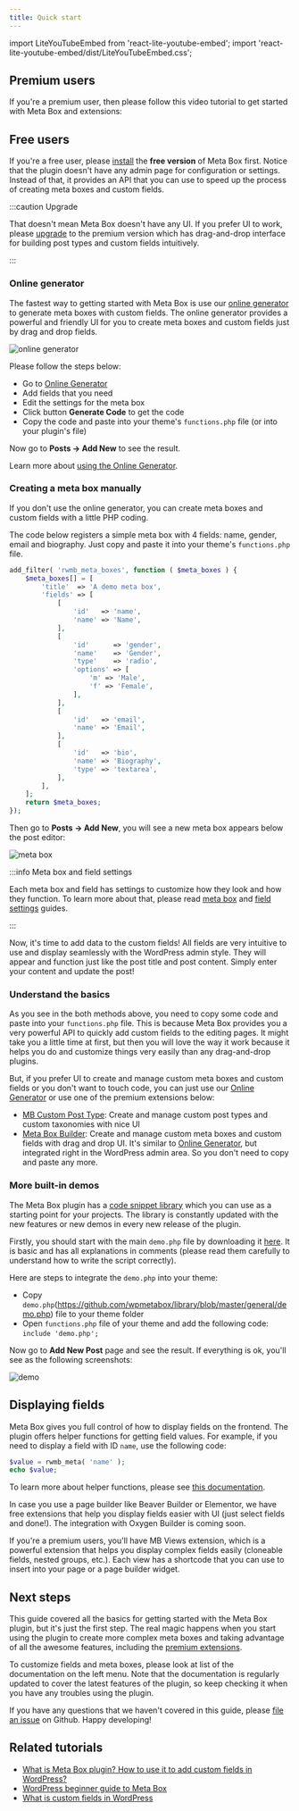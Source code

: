 ```yaml
---
title: Quick start
---
```


import LiteYouTubeEmbed from 'react-lite-youtube-embed';
import 'react-lite-youtube-embed/dist/LiteYouTubeEmbed.css';

## Premium users

If you're a premium user, then please follow this video tutorial to get started with Meta Box and extensions:

<LiteYouTubeEmbed id='M0nEF7b0woU' />

## Free users

If you're a free user, please [install](/basics/installation/) the **free version** of Meta Box first. Notice that the plugin doesn't have any admin page for configuration or settings. Instead of that, it provides an API that you can use to speed up the process of creating meta boxes and custom fields.

:::caution Upgrade

That doesn't mean Meta Box doesn't have any UI. If you prefer UI to work, please [upgrade](https://metabox.io/pricing/) to the premium version which has drag-and-drop interface for building post types and custom fields intuitively.

:::

### Online generator

The fastest way to getting started with Meta Box is use our [online generator](https://metabox.io/online-generator/) to generate meta boxes with custom fields. The online generator provides a powerful and friendly UI for you to create meta boxes and custom fields just by drag and drop fields.

![online generator](https://i.imgur.com/McGrRT5.png)

Please follow the steps below:

- Go to [Online Generator](https://metabox.io/online-generator/)
- Add fields that you need
- Edit the settings for the meta box
- Click button **Generate Code** to get the code
- Copy the code and paste into your theme's `functions.php` file (or into your plugin's file)

Now go to **Posts &rarr; Add New** to see the result.

Learn more about [using the Online Generator](/online-generator/).

### Creating a meta box manually

If you don't use the online generator, you can create meta boxes and custom fields with a little PHP coding.

The code below registers a simple meta box with 4 fields: name, gender, email and biography. Just copy and paste it into your theme's `functions.php` file.

```php
add_filter( 'rwmb_meta_boxes', function ( $meta_boxes ) {
    $meta_boxes[] = [
        'title'  => 'A demo meta box',
        'fields' => [
            [
                'id'   => 'name',
                'name' => 'Name',
            ],
            [
                'id'      => 'gender',
                'name'    => 'Gender',
                'type'    => 'radio',
                'options' => [
                    'm' => 'Male',
                    'f' => 'Female',
                ],
            ],
            [
                'id'   => 'email',
                'name' => 'Email',
            ],
            [
                'id'   => 'bio',
                'name' => 'Biography',
                'type' => 'textarea',
            ],
        ],
    ];
    return $meta_boxes;
});
```

Then go to **Posts → Add New**, you will see a new meta box appears below the post editor:

![meta box](https://i.imgur.com/NLlFkFM.png)

:::info Meta box and field settings

Each meta box and field has settings to customize how they look and how they function. To learn more about that, please read [meta box](/creating-meta-boxes/) and [field settings](/field-settings/) guides.

:::

Now, it's time to add data to the custom fields! All fields are very intuitive to use and display seamlessly with the WordPress admin style. They will appear and function just like the post title and post content. Simply enter your content and update the post!

### Understand the basics

As you see in the both methods above, you need to copy some code and paste into your `functions.php` file. This is because Meta Box provides you a very powerful API to quickly add custom fields to the editing pages. It might take you a little time at first, but then you will love the way it work because it helps you do and customize things very easily than any drag-and-drop plugins.

But, if you prefer UI to create and manage custom meta boxes and custom fields or you don't want to touch code, you can just use our [Online Generator](https://metabox.io/online-generator/) or use one of the premium extensions below:

- [MB Custom Post Type](https://metabox.io/plugins/custom-post-type/): Create and manage custom post types and custom taxonomies with nice UI
- [Meta Box Builder](https://metabox.io/plugins/meta-box-builder/): Create and manage custom meta boxes and custom fields with drag and drop UI. It's similar to [Online Generator](https://metabox.io/online-generator/), but integrated right in the WordPress admin area. So you don't need to copy and paste any more.

### More built-in demos

The Meta Box plugin has a [code snippet library](https://github.com/wpmetabox/library/) which you can use as a starting point for your projects. The library is constantly updated with the new features or new demos in every new release of the plugin.

Firstly, you should start with the main `demo.php` file by downloading it [here](https://github.com/wpmetabox/library/blob/master/general/demo.php). It is basic and has all explanations in comments (please read them carefully to understand how to write the script correctly).

Here are steps to integrate the `demo.php` into your theme:

- Copy `demo.php`(https://github.com/wpmetabox/library/blob/master/general/demo.php) file to your theme folder
- Open `functions.php` file of your theme and add the following code: `include 'demo.php';`

Now go to **Add New Post** page and see the result. If everything is ok, you'll see as the following screenshots:

![demo](https://i.imgur.com/7JbfV3D.png)

## Displaying fields

Meta Box gives you full control of how to display fields on the frontend. The plugin offers helper functions for getting field values. For example, if you need to display a field with ID `name`, use the following code:

```php
$value = rwmb_meta( 'name' );
echo $value;
```

To learn more about helper functions, please see [this documentation](/displaying-fields/).

In case you use a page builder like Beaver Builder or Elementor, we have free extensions that help you display fields easier with UI (just select fields and done!). The integration with Oxygen Builder is coming soon.

If you're a premium users, you'll have MB Views extension, which is a powerful extension that helps you display complex fields easily (cloneable fields, nested groups, etc.). Each view has a shortcode that you can use to insert into your page or a page builder widget.

## Next steps

This guide covered all the basics for getting started with the Meta Box plugin, but it's just the first step. The real magic happens when you start using the plugin to create more complex meta boxes and taking advantage of all the awesome features, including the [premium extensions](https://metabox.io/plugins/).

To customize fields and meta boxes, please look at list of the documentation on the left menu. Note that the documentation is regularly updated to cover the latest features of the plugin, so keep checking it when you have any troubles using the plugin.

If you have any questions that we haven't covered in this guide, please [file an issue](https://github.com/wpmetabox/docs/issues/new) on Github. Happy developing!

## Related tutorials

- [What is Meta Box plugin? How to use it to add custom fields in WordPress?](https://metabox.io/what-is-meta-box-plugin/)
- [WordPress beginner guide to Meta Box](https://metabox.io/wordpress-beginner-guide-meta-box/)
- [What is custom fields in WordPress](https://metabox.io/what-is-custom-fields-in-wordpress/)
